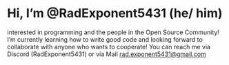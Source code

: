 # Hi, I’m @RadExponent5431 (he/ him)
interested in programming and the people in the Open Source Community!
I’m currently learning how to write good code and looking forward to collaborate with anyone who wants to cooperate!
You can reach me via Discord (RadExponent5431) or via Mail rad.exponent5431@gmail.com
